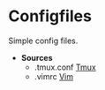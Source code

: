 # Configfiles

Simple config files.

* **Sources**
    * .tmux.conf [Tmux](https://tmux.github.io/)
    * .vimrc [Vim](http://www.vim.org/)

